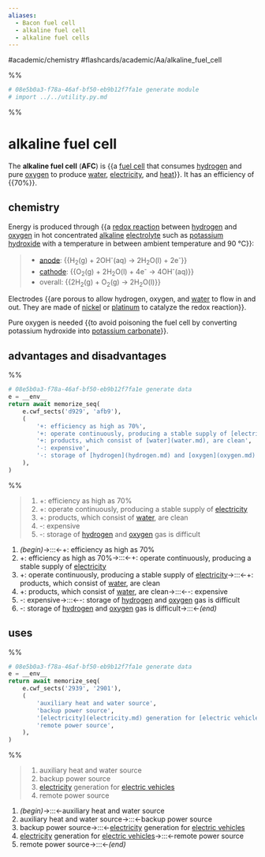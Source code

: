 ```yaml
---
aliases:
  - Bacon fuel cell
  - alkaline fuel cell
  - alkaline fuel cells
---
```


#academic/chemistry #flashcards/academic/Aa/alkaline_fuel_cell

%%
```Python
# 08e5b0a3-f78a-46af-bf50-eb9b12f7fa1e generate module
# import ../../utility.py.md
```
%%

# alkaline fuel cell

The __alkaline fuel cell__ (__AFC__) is {{a [fuel cell](fuel%20cell.md) that consumes [hydrogen](hydrogen.md) and pure [oxygen](oxygen.md) to produce [water](water.md), [electricity](electricity.md), and [heat](heat.md)}}. It has an efficiency of {{70%}}. <!--SR:!2023-04-19,6,230!2023-04-21,17,292-->

## chemistry

Energy is produced through {{a [redox reaction](redox%20reaction.md) between [hydrogen](hydrogen.md) and [oxygen](oxygen.md) in hot concentrated [alkaline](alkali.md) [electrolyte](electrolyte.md) such as [potassium hydroxide](potassium%20hydroxide.md) with a temperature in between ambient temperature and 90 °C}}: <!--SR:!2023-04-19,11,232-->

> - [anode](anode.md): {{H<sub>2</sub>(g) + 2OH<sup>-</sup>(aq) → 2H<sub>2</sub>O(l) + 2e<sup>-</sup>}}
> - [cathode](cathode.md): {{O<sub>2</sub>(g) + 2H<sub>2</sub>O(l) + 4e<sup>-</sup> → 4OH<sup>-</sup>(aq)}}
> - overall: {{2H<sub>2</sub>(g) + O<sub>2</sub>(g) → 2H<sub>2</sub>O(l)}} <!--SR:!2023-04-21,17,290!2023-04-20,16,292!2023-04-21,17,292-->

Electrodes {{are porous to allow hydrogen, oxygen, and [water](water.md) to flow in and out. They are made of [nickel](nickel.md) or [platinum](platinum.md) to catalyze the redox reaction}}. <!--SR:!2023-04-14,2,192-->

Pure oxygen is needed {{to avoid poisoning the fuel cell by converting potassium hydroxide into [potassium carbonate](potassium%20carbonate.md)}}. <!--SR:!2023-05-11,28,252-->

## advantages and disadvantages

%%
```Python
# 08e5b0a3-f78a-46af-bf50-eb9b12f7fa1e generate data
e = __env__
return await memorize_seq(
	e.cwf_sects('d929', 'afb9'),
	(
		'+: efficiency as high as 70%',
		'+: operate continuously, producing a stable supply of [electricity](electricity.md)',
		'+: products, which consist of [water](water.md), are clean',
		'-: expensive',
		'-: storage of [hydrogen](hydrogen.md) and [oxygen](oxygen.md) gas is difficult',
	),
)
```
%%

<!--08e5b0a3-f78a-46af-bf50-eb9b12f7fa1e generate section="d929"--><!-- The following content is generated at 2023-04-01T12:33:20.447271+08:00. Any edits will be overridden! -->

> 1. +: efficiency as high as 70%
> 2. +: operate continuously, producing a stable supply of [electricity](electricity.md)
> 3. +: products, which consist of [water](water.md), are clean
> 4. -: expensive
> 5. -: storage of [hydrogen](hydrogen.md) and [oxygen](oxygen.md) gas is difficult

<!--/08e5b0a3-f78a-46af-bf50-eb9b12f7fa1e-->

<!--08e5b0a3-f78a-46af-bf50-eb9b12f7fa1e generate section="afb9"--><!-- The following content is generated at 2023-04-01T12:33:20.432311+08:00. Any edits will be overridden! -->

1. _(begin)_→:::←+: efficiency as high as 70% <!--SR:!2023-04-17,13,272!2023-04-15,12,272-->
2. +: efficiency as high as 70%→:::←+: operate continuously, producing a stable supply of [electricity](electricity.md) <!--SR:!2023-05-10,27,252!2023-04-21,17,292-->
3. +: operate continuously, producing a stable supply of [electricity](electricity.md)→:::←+: products, which consist of [water](water.md), are clean <!--SR:!2023-04-16,13,270!2023-04-17,12,252-->
4. +: products, which consist of [water](water.md), are clean→:::←-: expensive <!--SR:!2023-04-14,11,272!2023-05-11,28,252-->
5. -: expensive→:::←-: storage of [hydrogen](hydrogen.md) and [oxygen](oxygen.md) gas is difficult <!--SR:!2023-04-27,16,230!2023-04-16,13,272-->
6. -: storage of [hydrogen](hydrogen.md) and [oxygen](oxygen.md) gas is difficult→:::←_(end)_ <!--SR:!2023-04-15,12,272!2023-04-14,11,272-->

<!--/08e5b0a3-f78a-46af-bf50-eb9b12f7fa1e-->

## uses

%%
```Python
# 08e5b0a3-f78a-46af-bf50-eb9b12f7fa1e generate data
e = __env__
return await memorize_seq(
	e.cwf_sects('2939', '2901'),
	(
		'auxiliary heat and water source',
		'backup power source',
		'[electricity](electricity.md) generation for [electric vehicles](electric%20vehicle.md)',
		'remote power source',
	),
)
```
%%

<!--08e5b0a3-f78a-46af-bf50-eb9b12f7fa1e generate section="2939"--><!-- The following content is generated at 2023-03-31T22:39:40.309569+08:00. Any edits will be overridden! -->

> 1. auxiliary heat and water source
> 2. backup power source
> 3. [electricity](electricity.md) generation for [electric vehicles](electric%20vehicle.md)
> 4. remote power source

<!--/08e5b0a3-f78a-46af-bf50-eb9b12f7fa1e-->

<!--08e5b0a3-f78a-46af-bf50-eb9b12f7fa1e generate section="2901"--><!-- The following content is generated at 2023-03-31T22:39:40.295607+08:00. Any edits will be overridden! -->

1. _(begin)_→:::←auxiliary heat and water source <!--SR:!2023-05-21,38,270!2023-04-21,17,292-->
2. auxiliary heat and water source→:::←backup power source <!--SR:!2023-04-20,16,290!2023-04-20,16,292-->
3. backup power source→:::←[electricity](electricity.md) generation for [electric vehicles](electric%20vehicle.md) <!--SR:!2023-04-28,17,252!2023-04-21,17,292-->
4. [electricity](electricity.md) generation for [electric vehicles](electric%20vehicle.md)→:::←remote power source <!--SR:!2023-04-20,16,292!2023-04-20,16,292-->
5. remote power source→:::←_(end)_ <!--SR:!2023-04-21,17,295!2023-04-21,17,295-->

<!--/08e5b0a3-f78a-46af-bf50-eb9b12f7fa1e-->
